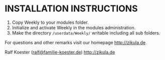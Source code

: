INSTALLATION INSTRUCTIONS
=========================

1) Copy Weekly to your modules folder.
2) Initialize and activate Weekly in the modules administration.
3) Make the directory `/userdata/Weekly/` writable including all sub folders.

For questions and other remarks visit our homepage http://zikula.de.

Ralf Koester (ralf@familie-koester.de)
http://zikula.de
